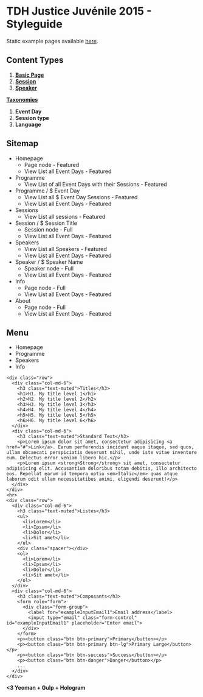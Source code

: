 # TDH Justice Juvénile 2015 - Styleguide

Static example pages available [here](pages/index.html).

## Content Types

1. [**Basic Page**](tdh_justice_juvenile_-_basic_page.html)
2. [**Session**](tdh_justice_juvenile_-_session.html)
3. [**Speaker**](tdh_justice_juvenile_-_speaker.html)

**[Taxonomies](tdh_justice_juvenile_-_taxonomies.html)**

1. **Event Day**
2. **Session type**
3. **Language**

## Sitemap

- Homepage
  - Page node - Featured
  - View List all Event Days - Featured
- Programme
  - View List of all Event Days with their Sessions - Featured
- Programme / $ Event Day 
  - View List all $ Event Day Sessions - Featured
  - View List all Event Days - Featured
- Sessions
  - View List all sessions - Featured
- Session / $ Session Title
  - Session node - Full
  - View List all Event Days - Featured
- Speakers
  - View List all Speakers - Featured
  - View List all Event Days - Featured
- Speaker / $ Speaker Name
  - Speaker node - Full
  - View List all Event Days - Featured
- Info
  - Page node - Full
  - View List all Event Days - Featured
- About
  - Page node - Full
  - View List all Event Days - Featured

## Menu
 
- Homepage
- Programme
- Speakers
- Info

```none_example
<div class="row">
  <div class="col-md-6">
    <h3 class="text-muted">Titles</h3>
    <h1>H1. My title level 1</h1>
    <h2>H2. My title level 2</h2>
    <h3>H3. My title level 3</h3>
    <h4>H4. My title level 4</h4>
    <h5>H5. My title level 5</h5>
    <h6>H6. My title level 6</h6>
  </div>
  <div class="col-md-6">
    <h3 class="text-muted">Standard Text</h3>
    <p>Lorem ipsum dolor sit amet, consectetur adipisicing <a href="#">Link</a>. Earum perferendis incidunt eaque itaque, sed quos, ullam obcaecati perspiciatis deserunt nihil, unde iste vitae inventore eum. Delectus error veniam libero hic.</p>
    <p>Lorem ipsum <strong>Strong</strong> sit amet, consectetur adipisicing elit. Accusantium doloribus totam debitis, illo architecto eos. Repellat earum id tempora optio <em>Italic</em> quas atque laborum odit ullam necessitatibus animi, eligendi deserunt!</p>
  </div>
</div>
<hr>
<div class="row">
  <div class="col-md-6">
    <h3 class="text-muted">Listes</h3>
    <ul>
      <li>Lorem</li>
      <li>Ipsum</li>
      <li>Dolor</li>
      <li>Sit amet</li>
    </ul>
    <div class="spacer"></div>
    <ol>
      <li>Lorem</li>
      <li>Ipsum</li>
      <li>Dolor</li>
      <li>Sit amet</li>
    </ol>
  </div>
  <div class="col-md-6">
    <h3 class="text-muted">Composants</h3>
    <form role="form">
      <div class="form-group">
        <label for="exampleInputEmail1">Email address</label>
        <input type="email" class="form-control" id="exampleInputEmail1" placeholder="Enter email">
      </div>
    </form>
    <p><button class="btn btn-primary">Primary</button></p>
    <p><button class="btn btn-primary btn-lg">Primary Large</button></p>
    <p><button class="btn btn-success">Success</button></p>
    <p><button class="btn btn-danger">Danger</button></p>
    ...
  </div>
</div>
```

**<3 Yeoman + Gulp + Hologram**